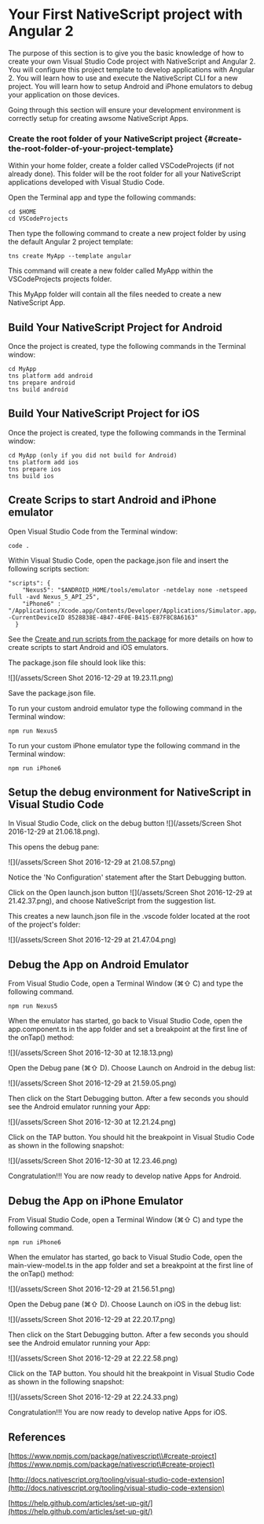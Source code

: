 # Your First NativeScript project with Angular 2

The purpose of this section is to give you the basic knowledge of how to create your own Visual Studio Code project with NativeScript and Angular 2. You will configure this project template to develop applications with Angular 2. You will learn how to use and execute the NativeScript CLI for a new project. You will learn how to setup Android and iPhone emulators to debug your application on those devices.

Going through this section will ensure your development environment is correctly setup for creating awsome NativeScript Apps.

### Create the root folder of your NativeScript project {#create-the-root-folder-of-your-project-template}

Within your home folder, create a folder called VSCodeProjects \(if not already done\). This folder will be the root folder for all your NativeScript applications developed with Visual Studio Code.

Open the Terminal app and type the following commands:

```
cd $HOME
cd VSCodeProjects
```

Then type the following command to create a new project folder by using the default Angular 2 project template:

```
tns create MyApp --template angular
```

This command will create a new folder called MyApp within the VSCodeProjects projects folder.

This MyApp folder will contain all the files needed to create a new NativeScript App.

## Build Your NativeScript Project for Android

Once the project is created, type the following commands in the Terminal window:

```
cd MyApp
tns platform add android
tns prepare android
tns build android
```

## Build Your NativeScript Project for iOS

Once the project is created, type the following commands in the Terminal window:

```
cd MyApp (only if you did not build for Android)
tns platform add ios
tns prepare ios
tns build ios
```

## Create Scrips to start Android and iPhone emulator

Open Visual Studio Code from the Terminal window:

```
code .
```

Within Visual Studio Code, open the package.json file and insert the following scripts section:

```
"scripts": {
    "Nexus5": "$ANDROID_HOME/tools/emulator -netdelay none -netspeed full -avd Nexus_5_API_25",
    "iPhone6" : "/Applications/Xcode.app/Contents/Developer/Applications/Simulator.app/Contents/MacOS/Simulator -CurrentDeviceID 8528838E-4B47-4F0E-B415-E87F8C8A6163"
  }
```

See the [Create and run scripts from the package](/create-and-run-scripts-from-the-package.md) for more details on how to create scripts to start Android and iOS emulators.

The package.json file should look like this:

![](/assets/Screen Shot 2016-12-29 at 19.23.11.png)

Save the package.json file.

To run your custom android emulator type the following command in the Terminal window:

```
npm run Nexus5
```

To run your custom iPhone emulator type the following command in the Terminal window:

```
npm run iPhone6
```

## Setup the debug environment for NativeScript in Visual Studio Code

In Visual Studio Code, click on the debug button ![](/assets/Screen Shot 2016-12-29 at 21.06.18.png).

This opens the debug pane:

![](/assets/Screen Shot 2016-12-29 at 21.08.57.png)

Notice the 'No Configuration' statement after the Start Debugging button.

Click on the Open launch.json button ![](/assets/Screen Shot 2016-12-29 at 21.42.37.png), and choose NativeScript from the suggestion list.

This creates a new launch.json file in the .vscode folder located at the root of the project's folder:

![](/assets/Screen Shot 2016-12-29 at 21.47.04.png)

## Debug the App on Android Emulator

From Visual Studio Code, open a Terminal Window \(⌘⇧ C\) and type the following command.

```
npm run Nexus5
```

When the emulator has started, go back to Visual Studio Code, open the app.component.ts in the app folder and set a breakpoint at the first line of the onTap\(\) method:

![](/assets/Screen Shot 2016-12-30 at 12.18.13.png)

Open the Debug pane \(⌘⇧ D\). Choose Launch on Android in the debug list:

![](/assets/Screen Shot 2016-12-29 at 21.59.05.png)

Then click on the Start Debugging button. After a few seconds you should see the Android emulator running your App:

![](/assets/Screen Shot 2016-12-30 at 12.21.24.png)

Click on the TAP button. You should hit the breakpoint in Visual Studio Code as shown in the following snapshot:

![](/assets/Screen Shot 2016-12-30 at 12.23.46.png)

Congratulation!!! You are now ready to develop native Apps for Android.

## Debug the App on iPhone Emulator

From Visual Studio Code, open a Terminal Window \(⌘⇧ C\) and type the following command.

```
npm run iPhone6
```

When the emulator has started, go back to Visual Studio Code, open the main-view-model.ts in the app folder and set a breakpoint at the first line of the onTap\(\) method:

![](/assets/Screen Shot 2016-12-29 at 21.56.51.png)

Open the Debug pane \(⌘⇧ D\). Choose Launch on iOS in the debug list:

![](/assets/Screen Shot 2016-12-29 at 22.20.17.png)

Then click on the Start Debugging button. After a few seconds you should see the Android emulator running your App:

![](/assets/Screen Shot 2016-12-29 at 22.22.58.png)

Click on the TAP button. You should hit the breakpoint in Visual Studio Code as shown in the following snapshot:

![](/assets/Screen Shot 2016-12-29 at 22.24.33.png)

Congratulation!!! You are now ready to develop native Apps for iOS.

## References

[https://www.npmjs.com/package/nativescript\\#create-project](https://www.npmjs.com/package/nativescript\#create-project)

[http://docs.nativescript.org/tooling/visual-studio-code-extension](http://docs.nativescript.org/tooling/visual-studio-code-extension)

[https://help.github.com/articles/set-up-git/](https://help.github.com/articles/set-up-git/)

